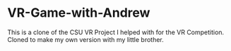 # VR-Game-with-Andrew
This is a clone of the CSU VR Project I helped with for the VR Competition.
Cloned to make my own version with my little brother.

